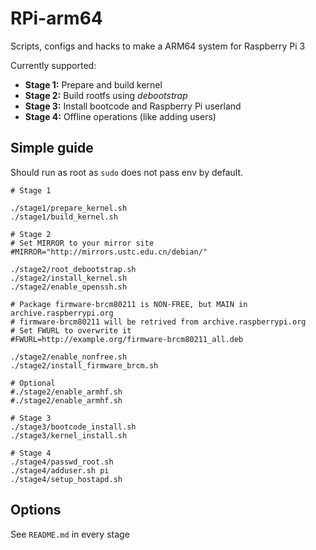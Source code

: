 # RPi-arm64
Scripts, configs and hacks to make a ARM64 system for Raspberry Pi 3

Currently supported:

* **Stage 1:** Prepare and build kernel
* **Stage 2:** Build rootfs using _debootstrap_
* **Stage 3:** Install bootcode and Raspberry Pi userland
* **Stage 4:** Offline operations (like adding users)

## Simple guide
Should run as root as `sudo` does not pass env by default.

```
# Stage 1

./stage1/prepare_kernel.sh
./stage1/build_kernel.sh

# Stage 2
# Set MIRROR to your mirror site
#MIRROR="http://mirrors.ustc.edu.cn/debian/"

./stage2/root_debootstrap.sh
./stage2/install_kernel.sh
./stage2/enable_openssh.sh

# Package firmware-brcm80211 is NON-FREE, but MAIN in archive.raspberrypi.org
# firmware-brcm80211 will be retrived from archive.raspberrypi.org
# Set FWURL to overwrite it
#FWURL=http://example.org/firmware-brcm80211_all.deb

./stage2/enable_nonfree.sh
./stage2/install_firmware_brcm.sh

# Optional
#./stage2/enable_armhf.sh
#./stage2/enable_armhf.sh

# Stage 3
./stage3/bootcode_install.sh
./stage3/kernel_install.sh

# Stage 4
./stage4/passwd_root.sh
./stage4/adduser.sh pi
./stage4/setup_hostapd.sh
```

## Options
See `README.md` in every stage
